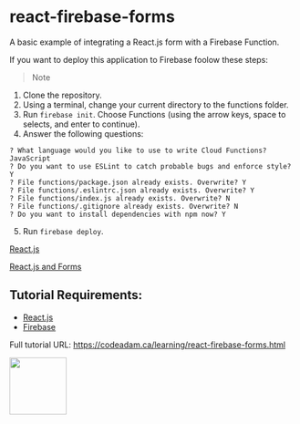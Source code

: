 # react-firebase-forms

A basic example of integrating a React.js form with a Firebase Function.

If you want to deploy this application to Firebase foolow these steps:

> Note

1. Clone the repository.
2. Using a terminal, change your current directory to the functions folder.
3. Run `firebase init`. Choose Functions (using the arrow keys, space to selects, and enter to continue).
4. Answer the following questions:

```
? What language would you like to use to write Cloud Functions? JavaScript
? Do you want to use ESLint to catch probable bugs and enforce style? Y
? File functions/package.json already exists. Overwrite? Y
? File functions/.eslintrc.json already exists. Overwrite? Y
? File functions/index.js already exists. Overwrite? N
? File functions/.gitignore already exists. Overwrite? N
? Do you want to install dependencies with npm now? Y
```

5. Run `firebase deploy`.

[React.js](https://reactjs.org/)

[React.js and Forms](https://reactjs.org/docs/forms.html)

## Tutorial Requirements:

* [React.js](https://reactjs.org/)
* [Firebase](https://firebase.google.com/)

Full tutorial URL: https://codeadam.ca/learning/react-firebase-forms.html

<a href="https://codeadam.ca">
<img src="https://codeadam.ca/images/code-block.png" width="100">
</a>
